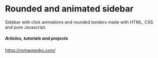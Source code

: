 # Rounded and animated sidebar

Sidebar with click animations and rounded borders made with HTML, CSS and pure Javascript.

##### Articles, tutorials and projects
https://romaopedro.com/
